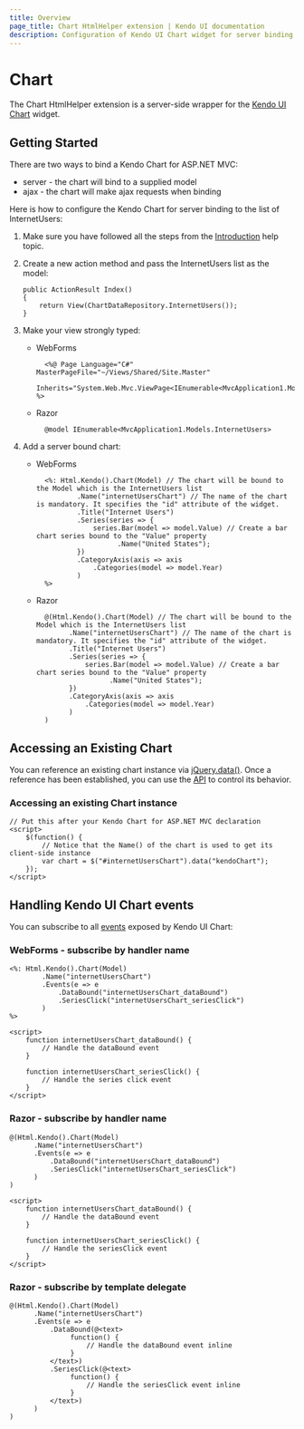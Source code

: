 ```yaml
---
title: Overview
page_title: Chart HtmlHelper extension | Kendo UI documentation
description: Configuration of Kendo UI Chart widget for server binding in quick steps, add Chart HtmlHelper extension, manipulate Kendo UI chart events.
---
```


# Chart

The Chart HtmlHelper extension is a server-side wrapper for the [Kendo UI Chart](/api/dataviz/chart) widget.

## Getting Started

There are two ways to bind a Kendo Chart for ASP.NET MVC:

*   server - the chart will bind to a supplied model
*   ajax - the chart will make ajax requests when binding

Here is how to configure the Kendo Chart for server binding to the list of InternetUsers:

1.  Make sure you have followed all the steps from the [Introduction](/getting-started/using-kendo-with/aspnet-mvc/introduction) help topic.

2.  Create a new action method and pass the InternetUsers list as the model:

        public ActionResult Index()
        {
            return View(ChartDataRepository.InternetUsers());
        }

3.  Make your view strongly typed:
    - WebForms

            <%@ Page Language="C#" MasterPageFile="~/Views/Shared/Site.Master"
               Inherits="System.Web.Mvc.ViewPage<IEnumerable<MvcApplication1.Models.InternetUsers>>" %>
    - Razor

            @model IEnumerable<MvcApplication1.Models.InternetUsers>
4.  Add a server bound chart:
    - WebForms

            <%: Html.Kendo().Chart(Model) // The chart will be bound to the Model which is the InternetUsers list
                    .Name("internetUsersChart") // The name of the chart is mandatory. It specifies the "id" attribute of the widget.
                    .Title("Internet Users")
                    .Series(series => {
                        series.Bar(model => model.Value) // Create a bar chart series bound to the "Value" property
                              .Name("United States");
                    })
                    .CategoryAxis(axis => axis
                        .Categories(model => model.Year)
                    )
            %>
    - Razor

            @(Html.Kendo().Chart(Model) // The chart will be bound to the Model which is the InternetUsers list
                  .Name("internetUsersChart") // The name of the chart is mandatory. It specifies the "id" attribute of the widget.
                  .Title("Internet Users")
                  .Series(series => {
                      series.Bar(model => model.Value) // Create a bar chart series bound to the "Value" property
                            .Name("United States");
                  })
                  .CategoryAxis(axis => axis
                      .Categories(model => model.Year)
                  )
            )

## Accessing an Existing Chart

You can reference an existing chart instance via [jQuery.data()](http://api.jquery.com/jQuery.data/).
Once a reference has been established, you can use the [API](/api/dataviz/chart#methods) to control its behavior.

### Accessing an existing Chart instance

    // Put this after your Kendo Chart for ASP.NET MVC declaration
    <script>
        $(function() {
            // Notice that the Name() of the chart is used to get its client-side instance
            var chart = $("#internetUsersChart").data("kendoChart");
        });
    </script>

## Handling Kendo UI Chart events

You can subscribe to all [events](/api/dataviz/chart#events) exposed by Kendo UI Chart:


### WebForms - subscribe by handler name

    <%: Html.Kendo().Chart(Model)
            .Name("internetUsersChart")
            .Events(e => e
                .DataBound("internetUsersChart_dataBound")
                .SeriesClick("internetUsersChart_seriesClick")
            )
    %>

    <script>
        function internetUsersChart_dataBound() {
            // Handle the dataBound event
        }

        function internetUsersChart_seriesClick() {
            // Handle the series click event
        }
    </script>


### Razor - subscribe by handler name

    @(Html.Kendo().Chart(Model)
          .Name("internetUsersChart")
          .Events(e => e
              .DataBound("internetUsersChart_dataBound")
              .SeriesClick("internetUsersChart_seriesClick")
          )
    )

    <script>
        function internetUsersChart_dataBound() {
            // Handle the dataBound event
        }

        function internetUsersChart_seriesClick() {
            // Handle the seriesClick event
        }
    </script>


### Razor - subscribe by template delegate

    @(Html.Kendo().Chart(Model)
          .Name("internetUsersChart")
          .Events(e => e
              .DataBound(@<text>
                   function() {
                       // Handle the dataBound event inline
                   }
              </text>)
              .SeriesClick(@<text>
                   function() {
                       // Handle the seriesClick event inline
                   }
              </text>)
          )
    )

